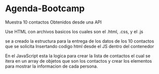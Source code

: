 # Agenda-Bootcamp
Muestra 10 contactos Obtenidos desde una API

Use HTML con archivos basicos los cuales son el .html, .css, y el .js 

se a creado la estructura para la entrega de los datos de los 10 contactos que se solicita
Insertando codigo html desde el JS dentro del contenedor

En el JavaScript esta la logica para crear la lista de contactos
el cual se itera en un array de objetos que son los contactos y crear los elementos para 
mostrar la informacion de cada persona.
